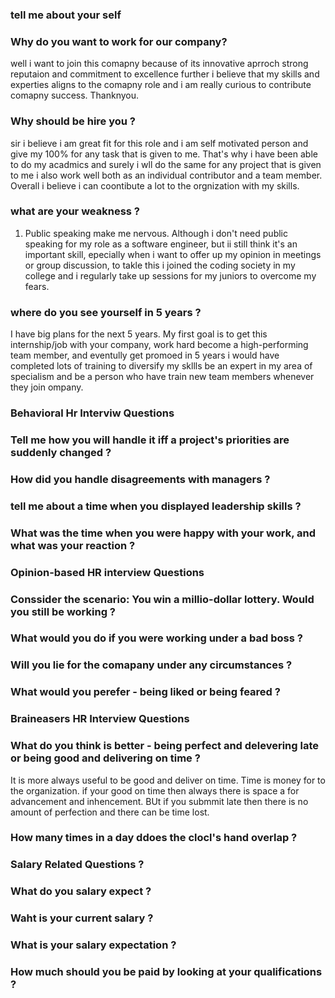 ### tell me about your self
### Why do you want to work for our company?
well i want to join this comapny because of its innovative aprroch strong reputaion and commitment to excellence further i believe that my skills and experties aligns to the comapny role and i am really curious to contribute comapny success. Thanknyou.

### Why should be hire you ?
sir i believe i am great fit for this role and i am self motivated person and  give my 100% for any task that is given to me. That's why i have been able to do my acadmics and surely i wll do the same for any project that is given to me i also work well both as an individual contributor and  a team member. Overall i believe i can coontibute a lot to the orgnization with my skills. 

### what are your weakness ? 
1. Public speaking make me nervous. Although i don't need public speaking for my role as a software engineer, but ii still think it's an important skill, epecially when i want to offer up my opinion in meetings or group discussion, to takle this i joined the coding society in my college and i regularly take up sessions for my juniors
to overcome my fears.

### where do you see yourself in 5 years ?
I have big plans for the next 5 years. My first goal is to get this internship/job with your company, work hard become a high-performing team member, and eventully get promoed in 5 years i would have completed lots of training to diversify my skllls be an expert in my area of specialism and be a person who have train new team members whenever they join ompany.

### Behavioral Hr Interviw Questions

### Tell me how you will handle it iff a project's priorities are suddenly changed ? 

### How did you handle disagreements with managers ?
### tell me about a time when you displayed leadership skills ? 
### What was the time when you were happy with your work, and what was your reaction ? 


### Opinion-based HR interview Questions

### Conssider the scenario: You win a millio-dollar lottery. Would you still be working ?
### What would you do if you were working under a bad boss ?
### Will you lie for the comapany under any circumstances ?  
### What would you perefer - being liked or being feared ? 


### Braineasers HR Interview Questions

### What do you think is better - being perfect and delevering late or being good and delivering on time ? 
It is more always useful to be good and deliver on time. Time is money for to the  organization. if your good on time then always there is space a for advancement and inhencement. BUt if you submmit late then there is no amount of perfection and there can be time lost.

### How many times in a day ddoes the clocl's hand overlap ? 


### Salary Related Questions ? 

### What do you salary expect ? 
### Waht is your current salary ? 
### What is your salary expectation ?
### How much should you be paid by looking at your qualifications ? 

